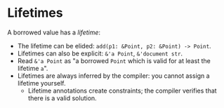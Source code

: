 # Lifetimes

A borrowed value has a _lifetime_:

* The lifetime can be elided: `add(p1: &Point, p2: &Point) -> Point`.
* Lifetimes can also be explicit: `&'a Point`, `&'document str`.
* Read `&'a Point` as "a borrowed `Point` which is valid for at least the
  lifetime `a`".
* Lifetimes are always inferred by the compiler: you cannot assign a lifetime
  yourself.
  * Lifetime annotations create constraints; the compiler verifies that there is
    a valid solution.
